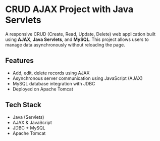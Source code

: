 # CRUD AJAX Project with Java Servlets

A responsive CRUD (Create, Read, Update, Delete) web application built using **AJAX**, **Java Servlets**, and **MySQL**. This project allows users to manage data asynchronously without reloading the page.

## Features
- Add, edit, delete records using AJAX
- Asynchronous server communication using JavaScript (AJAX)
- MySQL database integration with JDBC
- Deployed on Apache Tomcat

## Tech Stack
- Java (Servlets)
- AJAX & JavaScript
- JDBC + MySQL
- Apache Tomcat
